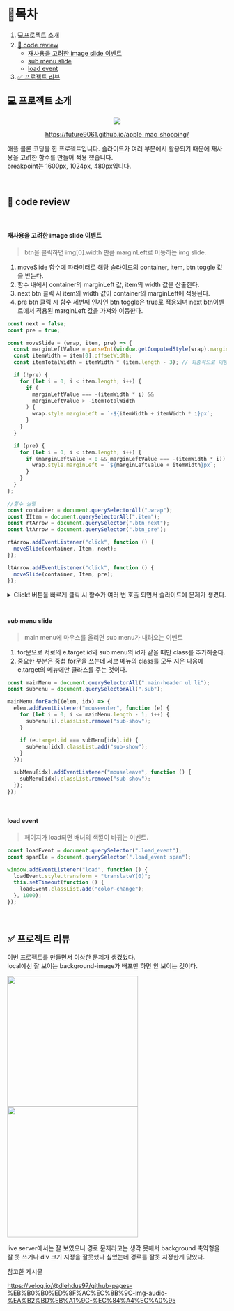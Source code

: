 # 🎇목차

1. [💻프로젝트 소개](#-프로젝트-소개)
2. [🧾 code review](#-code-review)
   - [재사용을 고려한 image slide 이벤트](#재사용을-고려한-image-slide-이벤트)
   - [sub menu slide](#sub-menu-slide)
   - [load event](#load-event)
3. [✅ 프로젝트 리뷰](#-프로젝트-리뷰)
   <br />

## 💻 프로젝트 소개

<div align="center">
  
   <img src="https://github.com/future9061/apple_mac_shopping/assets/132829711/2a634acc-b32b-4bec-9bd0-274e42f72139">

  https://future9061.github.io/apple_mac_shopping/

   <p align="start">
    애플 클론 코딩을 한 프로젝트입니다. 슬라이드가 여러 부분에서 활용되기 때문에 재사용을 고려한 함수를 만들어 적용 했습니다.<br />
    breakpoint는 1600px, 1024px, 480px입니다.
      
   </p>
</div>

<br />

## 🧾 code review

<br />

#### 재사용을 고려한 image slide 이벤트

> btn을 클릭하면 img[0].width 만큼 marginLeft로 이동하는 img slide.

1. moveSlide 함수에 파라미터로 해당 슬라이드의 container, item, btn toggle 값을 받는다.
2. 함수 내에서 container의 marginLeft 값, item의 width 값을 산출한다.
3. next btn 클릭 시 item의 width 값이 container의 marginLeft에 적용된다.
4. pre btn 클릭 시 함수 세번째 인자인 btn toggle은 true로 적용되며 next btn이벤트에서 적용된 marginLeft 값을 가져와 이동한다.

```javascript
const next = false;
const pre = true;

const moveSlide = (wrap, item, pre) => {
  const marginLeftValue = parseInt(window.getComputedStyle(wrap).marginLeft); //string으로 나와 parseInt 적용
  const itemWidth = item[0].offsetWidth;
  const itemTotalWidth = itemWidth * (item.length - 3); // 최종적으로 이동할 ml 값을 임의로 정함

  if (!pre) {
    for (let i = 0; i < item.length; i++) {
      if (
        marginLeftValue === -(itemWidth * i) &&
        marginLeftValue > -itemTotalWidth
      ) {
        wrap.style.marginLeft = `-${itemWidth + itemWidth * i}px`;
      }
    }
  }

  if (pre) {
    for (let i = 0; i < item.length; i++) {
      if (marginLeftValue < 0 && marginLeftValue === -(itemWidth * i)) {
        wrap.style.marginLeft = `${marginLeftValue + itemWidth}px`;
      }
    }
  }
};

//함수 실행
const container = document.querySelectorAll(".wrap");
const IItem = document.querySelectorAll(".item");
const rtArrow = document.querySelector(".btn_next");
const ltArrow = document.querySelector(".btn_pre");

rtArrow.addEventListener("click", function () {
  moveSlide(container, Item, next);
});

ltArrow.addEventListener("click", function () {
  moveSlide(container, Item, pre);
});
```

<details><summary> Click❗ 버튼을 빠르게 클릭 시 함수가 여러 번 호출 되면서 슬라이드에 문제가 생겼다.
</summary>
   ml로만 이동하는 슬라이드이기 때문에 ml은 무조건 0 이하의 음수인데 pre 버튼을 빠르게 누르면 함수가 중복 실행되면서 ml이 양수가 되어 버리고 btn이 작동하지 않는다. <br />
   조건으로 ( marginLeftValue === -(itemWidth * i) ) ml이 itemwidth 값과 같을 때만 이동하게 해서 <br />
   빠르게 클릭해도 ml이 기존과 다르게 양수가 되버리는 문제를 해결했다.
</details>

<br />

#### sub menu slide

> main menu에 마우스를 올리면 sub menu가 내려오는 이벤트

1. for문으로 서로의 e.target.id와 sub menu의 id가 같을 때만 class를 추가해준다.
2. 중요한 부분은 중첩 for문을 쓰는데 서브 메뉴의 class를 모두 지운 다음에 e.target의 메뉴에만 클라스를 주는 것이다.

```javascript
const mainMenu = document.querySelectorAll(".main-header ul li");
const subMenu = document.querySelectorAll(".sub");

mainMenu.forEach((elem, idx) => {
  elem.addEventListener("mouseenter", function (e) {
    for (let i = 0; i <= mainMenu.length - 1; i++) {
      subMenu[i].classList.remove("sub-show");
    }

    if (e.target.id === subMenu[idx].id) {
      subMenu[idx].classList.add("sub-show");
    }
  });

  subMenu[idx].addEventListener("mouseleave", function () {
    subMenu[idx].classList.remove("sub-show");
  });
});
```

<br />

#### load event

> 페이지가 load되면 배녀의 색깔이 바뀌는 이벤트.

```javascript
const loadEvent = document.querySelector(".load_event");
const spanEle = document.querySelector(".load_event span");

window.addEventListener("load", function () {
  loadEvent.style.transform = "translateY(0)";
  this.setTimeout(function () {
    loadEvent.classList.add("color-change");
  }, 1000);
});
```

<br />

## ✅ 프로젝트 리뷰

이번 프로젝트를 만들면서 이상한 문제가 생겼었다. <br >
local에선 잘 보이는 background-image가 배포만 하면 안 보이는 것이다. <br >

<img src="https://github.com/future9061/apple_mac_shopping/assets/132829711/93f8304d-f9ce-47a4-baa4-20deecf11453" width="300">
<img src="https://github.com/future9061/apple_mac_shopping/assets/132829711/944dbbe9-829d-4963-afe9-9d08c7093858" width="300">

live server에서는 잘 보였으니 경로 문제라고는 생각 못해서 background 축약형을 잘 못 쓰거나 div 크기 지정을 잘못했나 싶었는데 경로를 잘못 지정한게 맞았다.

참고한 게시물

https://velog.io/@dlehdus97/github-pages-%EB%B0%B0%ED%8F%AC%EC%8B%9C-img-audio-%EA%B2%BD%EB%A1%9C-%EC%84%A4%EC%A0%95
